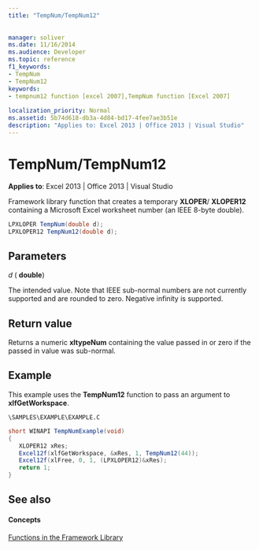```yaml
---
title: "TempNum/TempNum12"
 
 
manager: soliver
ms.date: 11/16/2014
ms.audience: Developer
ms.topic: reference
f1_keywords:
- TempNum
- TempNum12
keywords:
- tempnum12 function [excel 2007],TempNum function [Excel 2007]
 
localization_priority: Normal
ms.assetid: 5b74d618-db3a-4d84-bd17-4fee7ae3b51e
description: "Applies to: Excel 2013 | Office 2013 | Visual Studio"
---
```


# TempNum/TempNum12

 **Applies to**: Excel 2013 | Office 2013 | Visual Studio 
  
Framework library function that creates a temporary **XLOPER**/ **XLOPER12** containing a Microsoft Excel worksheet number (an IEEE 8-byte double). 
  
```cs
LPXLOPER TempNum(double d);
LPXLOPER12 TempNum12(double d);
```

## Parameters

 _d_ ( **double**)
  
The intended value. Note that IEEE sub-normal numbers are not currently supported and are rounded to zero. Negative infinity is supported.
  
## Return value

Returns a numeric **xltypeNum** containing the value passed in or zero if the passed in value was sub-normal. 
  
## Example

This example uses the **TempNum12** function to pass an argument to **xlfGetWorkspace**.
  
 `\SAMPLES\EXAMPLE\EXAMPLE.C`
  
```cs
short WINAPI TempNumExample(void)
{
   XLOPER12 xRes;
   Excel12f(xlfGetWorkspace, &xRes, 1, TempNum12(44));
   Excel12f(xlFree, 0, 1, (LPXLOPER12)&xRes);
   return 1;
}
```

## See also

#### Concepts

[Functions in the Framework Library](functions-in-the-framework-library.md)

